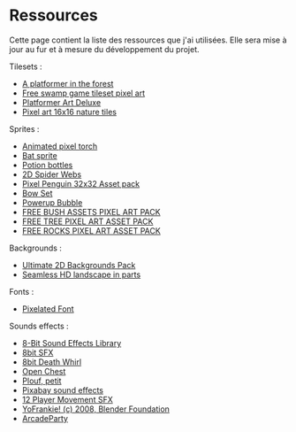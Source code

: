 
# Ressources 

Cette page contient la liste des ressources que j'ai utilisées. Elle sera mise à jour au fur et à mesure du développement du projet.

Tilesets :
- [A platformer in the forest](https://opengameart.org/content/a-platformer-in-the-forest)
- [Free swamp game tileset pixel art](https://craftpix.net/freebies/free-swamp-game-tileset-pixel-art/)
- [Platformer Art Deluxe](https://opengameart.org/content/platformer-art-deluxe)
- [Pixel art 16x16 nature tiles](https://ipixl.itch.io/pixel-art-16x16-nature-tiles)

Sprites :  
- [Animated pixel torch](https://opengameart.org/content/animated-pixel-torch)
- [Bat sprite](https://opengameart.org/content/bat-sprite)
- [Potion bottles](https://opengameart.org/content/potion-bottles-1)
- [2D Spider Webs](https://opengameart.org/content/2d-spider-webs)
- [Pixel Penguin 32x32 Asset pack](https://legends-games.itch.io/pixel-penguin-32x32-asset-pack)
- [Bow Set](https://opengameart.org/content/bow-set)
- [Powerup Bubble](https://opengameart.org/content/powerup-bubble)
- [FREE BUSH ASSETS PIXEL ART PACK](https://craftpix.net/freebies/free-bush-assets-pixel-art-pack/)
- [FREE TREE PIXEL ART ASSET PACK](https://craftpix.net/freebies/free-tree-pixel-art-asset-pack/)
- [FREE ROCKS PIXEL ART ASSET PACK](https://craftpix.net/freebies/free-rocks-pixel-art-asset-pack/)

Backgrounds :  
- [Ultimate 2D Backgrounds Pack](https://assetstore.unity.com/packages/2d/environments/ultimate-2d-backgrounds-pack-188495)
- [Seamless HD landscape in parts](https://opengameart.org/content/seamless-hd-landscape-in-parts)

Fonts :
- [Pixelated Font](https://www.dafont.com/pixelated.font)

Sounds  effects :
- [8-Bit Sound Effects Library](https://opengameart.org/content/8-bit-sound-effects-library)
- [8bit SFX](https://opengameart.org/content/8bit-sfx)
- [8bit Death Whirl](https://opengameart.org/content/8bit-death-whirl)
- [Open Chest](https://opengameart.org/content/open-chest)
- [Plouf, petit](https://lasonotheque.org/detail-1529-plouf-petit-1.html)
- [Pixabay sound effects](https://pixabay.com/sound-effects/)
- [12 Player Movement SFX](https://opengameart.org/content/12-player-movement-sfx)
- [YoFrankie! (c) 2008, Blender Foundation](https://opengameart.org/content/cartoony-jump-and-bounce)
- [ArcadeParty](https://opengameart.org/content/zombie-skeleton-monster-voice-effects)
